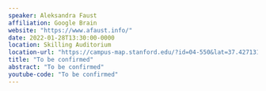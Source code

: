 ```yaml
---
speaker: Aleksandra Faust
affiliation: Google Brain
website: "https://www.afaust.info/"
date: 2022-01-28T13:30:00-0000
location: Skilling Auditorium
location-url: "https://campus-map.stanford.edu/?id=04-550&lat=37.42713104&lng=-122.17284632&zoom=17&srch=Skilling%20Auditorium"
title: "To be confirmed"
abstract: "To be confirmed"
youtube-code: "To be confirmed"
---
```

